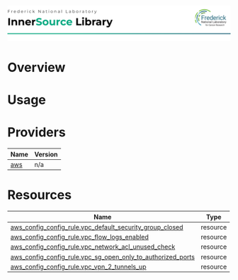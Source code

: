 ![Frederick National Laboratory](./assets/fnl.svg)

# Overview

# Usage 

<!-- BEGIN_TF_DOCS -->
# Providers

| Name | Version |
|------|---------|
| <a name="provider_aws"></a> [aws](#provider\_aws) | n/a |

# Resources

| Name | Type |
|------|------|
| [aws_config_config_rule.vpc_default_security_group_closed](https://registry.terraform.io/providers/hashicorp/aws/latest/docs/resources/config_config_rule) | resource |
| [aws_config_config_rule.vpc_flow_logs_enabled](https://registry.terraform.io/providers/hashicorp/aws/latest/docs/resources/config_config_rule) | resource |
| [aws_config_config_rule.vpc_network_acl_unused_check](https://registry.terraform.io/providers/hashicorp/aws/latest/docs/resources/config_config_rule) | resource |
| [aws_config_config_rule.vpc_sg_open_only_to_authorized_ports](https://registry.terraform.io/providers/hashicorp/aws/latest/docs/resources/config_config_rule) | resource |
| [aws_config_config_rule.vpc_vpn_2_tunnels_up](https://registry.terraform.io/providers/hashicorp/aws/latest/docs/resources/config_config_rule) | resource |
<!-- END_TF_DOCS -->